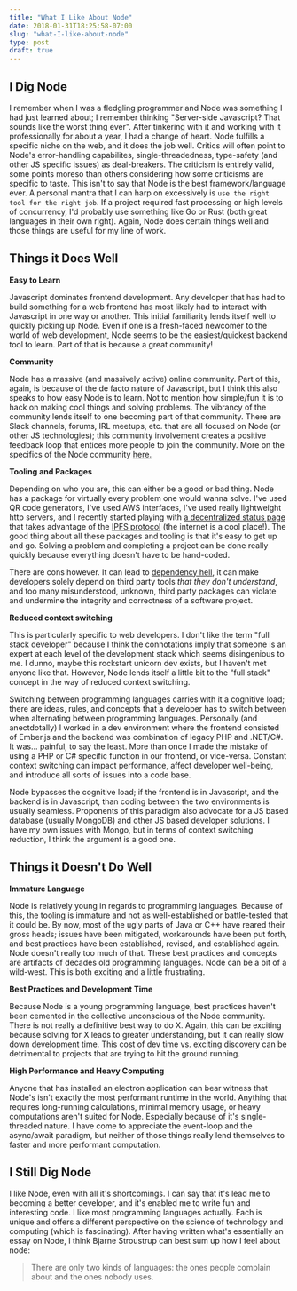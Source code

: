 ```yaml
---
title: "What I Like About Node"
date: 2018-01-31T18:25:58-07:00
slug: "what-I-like-about-node"
type: post
draft: true
---
```


## I Dig Node

I remember when I was a fledgling programmer and Node was something I had just learned about; I remember thinking "Server-side Javascript? That sounds like the worst thing ever". After tinkering with it and working with it professionally for about a year, I had a change of heart. Node fulfills a specific niche on the web, and it does the job well. Critics will often point to Node's error-handling capabilites, single-threadedness, type-safety (and other JS specific issues) as deal-breakers. The criticism is entirely valid, some points moreso than others considering how some criticisms are specific to taste. This isn't to say that Node is the best framework/language ever. A personal mantra that I can harp on excessively is `use the right tool for the right job`. If a project required fast processing or high levels of concurrency, I'd probably use something like Go or Rust (both great languages in their own right). Again, Node does certain things well and those things are useful for my line of work.

## Things it Does Well

**Easy to Learn**

Javascript dominates frontend development. Any developer that has had to build something for a web frontend has most likely had to interact with Javascript in one way or another. This initial familiarity lends itself well to quickly picking up Node. Even if one is a fresh-faced newcomer to the world of web development, Node seems to be the easiest/quickest backend tool to learn. Part of that is because a great community!

**Community**

Node has a massive (and massively active) online community. Part of this, again, is because of the de facto nature of Javascript, but I think this also speaks to how easy Node is to learn. Not to mention how simple/fun it is to hack on making cool things and solving problems. The vibrancy of the community lends itself to one becoming part of that community. There are Slack channels, forums, IRL meetups, etc. that are all focused on Node (or other JS technologies); this community involvement creates a positive feedback loop that entices more people to join the community. More on the specifics of the Node community [here.][community]

**Tooling and Packages**

Depending on who you are, this can either be a good or bad thing. Node has a package for virtually every problem one would wanna solve. I've used QR code generators, I've used AWS interfaces, I've used really lightweight http servers, and I recently started playing with [a decentralized status page][dstatus] that takes advantage of the [IPFS protocol][ipfs] (the internet is a cool place!). The good thing about all these packages and tooling is that it's easy to get up and go. Solving a problem and completing a project can be done really quickly because everything doesn't have to be hand-coded.

There are cons however. It can lead to [dependency hell][hell], it can make developers solely depend on third party tools _that they don't understand_, and too many misunderstood, unknown, third party packages can violate and undermine the integrity and correctness of a software project.

**Reduced context switching**

This is particularly specific to web developers. I don't like the term "full stack developer" because I think the connotations imply that someone is an expert at each level of the development stack which seems disingenious to me. I dunno, maybe this rockstart unicorn dev exists, but I haven't met anyone like that. However, Node lends itself a little bit to the "full stack" concept in the way of reduced context switching. 

Switching between programming languages carries with it a cognitive load; there are ideas, rules, and concepts that a developer has to switch between when alternating between programming languages. Personally (and anectdotally) I worked in a dev environment where the frontend consisted of Ember.js and the backend was combination of legacy PHP and .NET/C#. It was... painful, to say the least. More than once I made the mistake of using a PHP or C# specific function in our frontend, or vice-versa. Constant context switching can impact performance, affect developer well-being, and introduce all sorts of issues into a code base. 

Node bypasses the cognitive load; if the frontend is in Javascript, and the backend is in Javascript, than coding between the two environments is usually seamless. Proponents of this paradigm also advocate for a JS based database (usually MongoDB) and other JS based developer solutions. I have my own issues with Mongo, but in terms of context switching reduction, I think the argument is a good one.

## Things it Doesn't Do Well

**Immature Language**

Node is relatively young in regards to programming languages. Because of this, the tooling is immature and not as well-established or battle-tested that it could be. By now, most of the ugly parts of Java or C++ have reared their gross heads; issues have been mitigated, workarounds have been put forth, and best practices have been established, revised, and established again. Node doesn't really too much of that. These best practices and concepts are artifacts of decades old programming languages. Node can be a bit of a wild-west. This is both exciting and a little frustrating.

**Best Practices and Development Time**

Because Node is a young programming language, best practices haven't been cemented in the collective unconscious of the Node community. There is not really a definitive best way to do X. Again, this can be exciting because solving for X leads to greater understanding, but it can really slow down development time. This cost of dev time vs. exciting discovery can be detrimental to projects that are trying to hit the ground running.

**High Performance and Heavy Computing**

Anyone that has installed an electron application can bear witness that Node's isn't exactly the most performant runtime in the world. Anything that requires long-running calculations, minimal memory usage, or heavy computations aren't suited for Node. Especially because of it's single-threaded nature. I have come to appreciate the event-loop and the async/await paradigm, but neither of those things really lend themselves to faster and more performant computation.

## I Still Dig Node

I like Node, even with all it's shortcomings. I can say that it's lead me to becoming a better developer, and it's enabled me to write fun and interesting code. I like most programming languages actually. Each is unique and offers a different perspective on the science of technology and computing (which is fascinating). After having written what's essentially an essay on Node, I think Bjarne Stroustrup can best sum up how I feel about node:

> There are only two kinds of languages: the ones people complain about and the ones nobody uses.
 
[community]: https://blog.risingstack.com/awesome-node-js-tutorials-from-2017-collection/
[dstatus]: https://www.dstatuspage.net/
[ipfs]: https://ipfs.io/
[hell]: https://en.wikipedia.org/wiki/Dependency_hell
